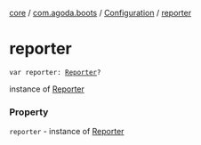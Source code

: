 [core](../../index.md) / [com.agoda.boots](../index.md) / [Configuration](index.md) / [reporter](./reporter.md)

# reporter

`var reporter: `[`Reporter`](../-reporter/index.md)`?`

instance of [Reporter](../-reporter/index.md)

### Property

`reporter` - instance of [Reporter](../-reporter/index.md)